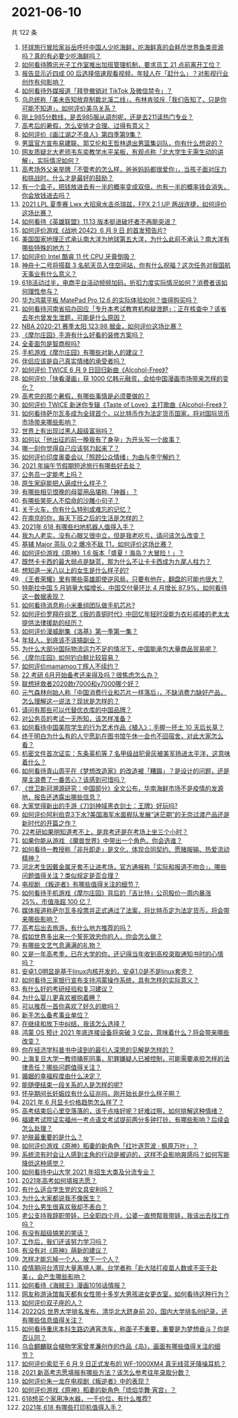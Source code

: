 # 2021-06-10

共 122 条

<!-- BEGIN -->
<!-- 最后更新时间 Thu Jun 10 2021 15:14:15 GMT+0800 (China Standard Time) -->

1. [环球旅行冒险家谷岳呼吁中国人少吃海鲜，吃海鲜真的会耗尽世界鱼类资源吗？真的有必要少吃海鲜吗？](https://www.zhihu.com/question/463886399)
2. [如何看待腾讯光子工作室推出加班管理机制，要求员工 21
   点前离开工位？](https://www.zhihu.com/question/464150896)
3. [报告显示近四成 00
   后选择倍速观看视频，年轻人在「赶什么」？对影视行业创作有何影响？](https://www.zhihu.com/question/464019954)
4. [如何看待外媒报道「拜登撤销对 TikTok 及微信禁令」？](https://www.zhihu.com/question/464157297)
5. [乌总统称「美未告知放弃制裁北溪二线」，布林肯驳斥「我们告知了，只是你可能不知道」，如何评价美乌关系？](https://www.zhihu.com/question/464060123)
6. [刚上985分数线，是去985服从调剂呢，还是去211读热门专业？](https://www.zhihu.com/question/448604507)
7. [高考后的暑假，怎么安排才合理、过得有意义？](https://www.zhihu.com/question/31284169)
8. [如何评价《画江湖之不良人》第四季第9集？](https://www.zhihu.com/question/462893407)
9. [男篮官方宣布易建联、郭艾伦和王哲林退出男篮集训队，你有什么想说的？](https://www.zhihu.com/question/464171039)
10. [网友质疑北大老师韦东奕教学水平呆板，有观点称「北大学生无需生动的讲解」，实际情况如何？](https://www.zhihu.com/question/463589084)
11. [高考场外父亲举牌「不管考的怎么样，爸爸妈妈都很爱你」，当孩子面对压力和挑战时，什么才是最好的鼓励？](https://www.zhihu.com/question/464058857)
12. [有一个盒子，把钱放进去有一半的概率变成双倍，也有一半的概率钱会消失，你会放钱进去吗？](https://www.zhihu.com/question/463236177)
13. [2021 LPL 夏季赛 Lwx 大招泉水击杀瑞兹，FPX 2:1 UP
    两战连捷，如何评价这场比赛？](https://www.zhihu.com/question/464087771)
14. [如何看待《英雄联盟》11.13 版本挺进破坏者不再能突进？](https://www.zhihu.com/question/463953447)
15. [如何评价游戏《战地 2042》6 月 9 日 的首发预告片?](https://www.zhihu.com/question/464165838)
16. [美国国家地理正式承认南大洋为地球第五大洋，为什么此前不承认？南大洋有哪些特殊的地方？](https://www.zhihu.com/question/464055142)
17. [如何评价 Intel 酷睿 11 代 CPU 牙膏倒吸？](https://www.zhihu.com/question/441892505)
18. [神舟十二号将搭载 3
    名航天员入住空间站，你有什么祝福？这次任务对我国航天事业有什么意义？](https://www.zhihu.com/question/464203408)
19. [618活动过半，电商平台活动频频加码，折扣力度实际情况如何？消费者该如何理性参与？](https://www.zhihu.com/question/464028524)
20. [华为鸿蒙平板 MatePad Pro 12.6
    的实际体验如何？值得购买吗？](https://www.zhihu.com/question/464198645)
21. [如何看待河南省招办回应「专升本考试教育机构疑泄题」：正在核查中？该省去年也曾发生泄题，可能是什么原因？](https://www.zhihu.com/question/464094074)
22. [NBA 2020-21 赛季太阳 123:98
    掘金，如何评价这场比赛？](https://www.zhihu.com/question/464205048)
23. [《摩尔庄园》手游有什么好看的装修方案吗？](https://www.zhihu.com/question/462619522)
24. [全麦面包是智商税吗?](https://www.zhihu.com/question/416804902)
25. [手机游戏《摩尔庄园》有哪些对新人的建议？](https://www.zhihu.com/question/462564990)
26. [伴侣应该是自己真实情绪的承受者吗？](https://www.zhihu.com/question/302561314)
27. [如何评价 TWICE 6 月 9
    日回归新曲《Alcohol-Free》?](https://www.zhihu.com/question/464107220)
28. [如何评价「快看漫画」获 1000
    亿韩元融资，会给中国漫画市场带来怎样的变化？](https://www.zhihu.com/question/464056519)
29. [高考完的那个暑假，有哪些事情是必须要做的？](https://www.zhihu.com/question/464055526)
30. [如何评价 TWICE 新迷你专辑《Taste of
    Love》主打歌曲《Alcohol-Free》？](https://www.zhihu.com/question/464106498)
31. [如何看待萨尔瓦多成为全球首个，以比特币作为法定货币国家，将对国际货币市场带来哪些影响？](https://www.zhihu.com/question/464147867)
32. [世界上有出现过黑人超级富翁吗？](https://www.zhihu.com/question/316418280)
33. [如何以「他出征的前一晚我有了身孕」为开头写一个故事？](https://www.zhihu.com/question/432905258)
34. [哪一刻你觉得自己应该努力起来了？](https://www.zhihu.com/question/463880646)
35. [如何评价印度奥委会以「照顾公众情绪」为由与李宁解约？](https://www.zhihu.com/question/464221165)
36. [2021 年端午节假期短途旅行有哪些好去处？](https://www.zhihu.com/question/461550823)
37. [公务员一定能考上吗？](https://www.zhihu.com/question/463166599)
38. [原生家庭能把人逼成什么样子？](https://www.zhihu.com/question/445787783)
39. [有哪些相见恨晚的母婴用品堪称「神器」？](https://www.zhihu.com/question/341355314)
40. [有哪些笑死人不偿命的沙雕小句子？](https://www.zhihu.com/question/446274242)
41. [关于火车，你有什么特别或难忘的记忆？](https://www.zhihu.com/question/463714171)
42. [在南京的你，每天下班之后的生活是怎样的？](https://www.zhihu.com/question/463893798)
43. [2021年 618 有哪些扫地机器人值得入手？](https://www.zhihu.com/question/457255349)
44. [我为人老实，没有心眼又很中立，但是我老吃亏，请问该怎么改变？](https://www.zhihu.com/question/446711038)
45. [基辅 Major 茶队 0:2 爆冷不敌
    T1，如何评价这场比赛？](https://www.zhihu.com/question/464122557)
46. [如何评价游戏《原神》1.6 版本「盛夏！海岛？大冒险！」？](https://www.zhihu.com/question/464073550)
47. [既然卡卡西的最大弱点是缺蓝，那为什么不让卡卡西成为九尾人柱力？](https://www.zhihu.com/question/459339714)
48. [想知道一米八以上的女生是什么样子的?](https://www.zhihu.com/question/433141761)
49. [《王者荣耀》里有哪些英雄即使逆风局，只要有他在，翻盘的可能也很大？](https://www.zhihu.com/question/462971541)
50. [特斯拉中国 5 月销量大幅增长，中国交付量环比 4 月增长
    87.9%，如何看待这一数据表现？](https://www.zhihu.com/question/463536427)
51. [如何看待消息称小米重组团队做手机芯片?](https://www.zhihu.com/question/464043487)
52. [如何评价罗翔在综艺《我的青铜时代》中回忆年轻时没能为衣衫褴褛的老太太提供法律援助的经历？](https://www.zhihu.com/question/464013828)
53. [如何评价漫威剧集《洛基》第一季第一集？](https://www.zhihu.com/question/464034803)
54. [年轻人，到底该不该搞副业？](https://www.zhihu.com/question/448721015)
55. [为什么大部分国际物流运力不足的情况下，中国能承包大量商品贸易呢？](https://www.zhihu.com/question/463894187)
56. [《摩尔庄园》如何钓白鲸比较容易？](https://www.zhihu.com/question/463403987)
57. [如何评价mamamoo丁辉人不续约？](https://www.zhihu.com/question/464084992)
58. [22 考研 6月开始备考还来得及吗？很焦虑怎么办？](https://www.zhihu.com/question/464058784)
59. [联想拯救者2020款r7000和y7000哪个好？](https://www.zhihu.com/question/394249932)
60. [元气森林创始人称「中国消费行业和芯片一样落后」，不缺消费力缺好产品，怎么理解这一说法？现状是怎样的？](https://www.zhihu.com/question/464022675)
61. [请问有那些可以代替优衣库的中国品牌？](https://www.zhihu.com/question/451270885)
62. [对公务员的考试一无所知，该怎样准备？](https://www.zhihu.com/question/321438898)
63. [如何看待中国美院学生的行为艺术作品《植入》：手握一抔土 10
    天后长草？](https://www.zhihu.com/question/463307719)
64. [终于明白为什么有的人宁愿趴在图书馆午休一会也不回宿舍，对此大家怎么看？](https://www.zhihu.com/question/456455985)
65. [机密文件首次证实：东条英机等 7
    名甲级战犯骨灰被美军扬进太平洋，这意味着什么？](https://www.zhihu.com/question/463707211)
66. [如何看待青山周平在《梦想改造家》的改造被「糟蹋」？是设计的问题，还是屋主浪费了一番苦心？该感到可惜吗？](https://www.zhihu.com/question/462730740)
67. [《世卫新冠溯源研究：中国部分》全文公布，华南海鲜市场不是疫情的发源地，报告还透露出哪些信息？](https://www.zhihu.com/question/464006198)
68. [大家觉得新出的手游《刀剑神域黑衣剑士：王牌》好玩吗?](https://www.zhihu.com/question/464041915)
69. [如何评价阿利伯克3下水?美国海军水面舰队发展“迷茫期”的无奈过渡产品还是新时代的开篇之作？](https://www.zhihu.com/question/463924306)
70. [22考研如果明知道考不上，是弃考还是在考场上坐三个小时？](https://www.zhihu.com/question/463857051)
71. [如果你能从游戏 《魔兽世界》中带出一个角色，你会选谁？](https://www.zhihu.com/question/462389624)
72. [如何看待一教授称「非升即走」是文化，体现合同契约、愿赌服输、热爱流动精神？](https://www.zhihu.com/question/464057866)
73. [河北考生因戴金属牙套不让进考场，官方通报称「实际和报道不吻合」，哪些问题值得关注？类似规定是否合理？](https://www.zhihu.com/question/463806366)
74. [电视剧 《叛逆者》有哪些值得关注的细节？](https://www.zhihu.com/question/463726081)
75. [如何看待手机游戏《摩尔庄园》背后的「吉比特」公司股价一周内暴涨 25%，市值涨超 100
    亿？](https://www.zhihu.com/question/463704962)
76. [媒体报道称萨尔瓦多投票并正式通过了法案，将比特币定为法定货币，将会带来哪些影响？](https://www.zhihu.com/question/463566253)
77. [高考后出去旅游，有什么地方推荐的吗？](https://www.zhihu.com/question/459482130)
78. [假如世界多出来一个誓死效忠你的人，你会怎么做？](https://www.zhihu.com/question/462848357)
79. [有哪些文艺气息满满的礼物？](https://www.zhihu.com/question/54909953)
80. [又是一年高考季，已在大学的你，还记得当年收到高校录取通知书时的心情吗？](https://www.zhihu.com/question/461328713)
81. [安卓1.0明显是基于linux内核开发的，安卓1.0是不是linux套壳？](https://www.zhihu.com/question/463995705)
82. [如何看待三家银行宣布支持鸿蒙操作系统，具有怎样的实际意义？](https://www.zhihu.com/question/463778303)
83. [有什么好的考研经验和复习建议？](https://www.zhihu.com/question/281957516)
84. [为什么婴儿更喜欢被抱着睡？](https://www.zhihu.com/question/454465321)
85. [可以推荐一首你喜欢了好久的歌吗？](https://www.zhihu.com/question/461209882)
86. [新手怎么备考事业单位？](https://www.zhihu.com/question/434514549)
87. [在继续和放下中纠结，我该怎么选择？](https://www.zhihu.com/question/463424165)
88. [鸿蒙 OS 预计 2021 年底连接设备将突破 3
    亿台，意味着什么？将会带来哪些改变？](https://www.zhihu.com/question/463834577)
89. [你在经济学科普书中读到的最引人深思的见解是怎样的？](https://www.zhihu.com/question/456001371)
90. [上海复旦大学一教师捅死同事，犯罪嫌疑人已被控制，可能需要承担怎样的法律责任？哪些问题值得关注？](https://www.zhihu.com/question/463773359)
91. [婚姻的幸福程度由什么决定？](https://www.zhihu.com/question/459300547)
92. [能随便结束一段关系的人是怎样的呢?](https://www.zhihu.com/question/463377855)
93. [怀孕期间长妊娠纹有什么征兆吗，刚开始长是什么样子啊？](https://www.zhihu.com/question/309491806)
94. [2021 年 6 月显卡价格趋势怎么样了？](https://www.zhihu.com/question/462608710)
95. [高考结束后心里空落落的，该干点啥好呢？好难过啊，如何排解这种情绪？](https://www.zhihu.com/question/463903480)
96. [福建考试院证实福州一考点语文考试提前两分多钟打铃，有哪些影响？后续会怎么处理？](https://www.zhihu.com/question/463943012)
97. [护肤最重要的是什么？](https://www.zhihu.com/question/428147299)
98. [如何评价游戏《原神》稻妻的新角色「红叶逐荒波 · 枫原万叶」？](https://www.zhihu.com/question/463721255)
99. [系统流有时会让人感到主角的行动是被迫的，这样不会影响爽感吗？如何写能降低这种感觉？](https://www.zhihu.com/question/463918537)
100. [如何看待中山大学 2021 年招生大类及分流专业？](https://www.zhihu.com/question/463925066)
101. [2021年高考如何填报志愿？](https://www.zhihu.com/question/457946106)
102. [有什么适合学生党的文具安利吗？](https://www.zhihu.com/question/368136906)
103. [为什么大家都说我不像医生？](https://www.zhihu.com/question/463550139)
104. [为什么男生很喜欢我却不表白？](https://www.zhihu.com/question/463798880)
105. [老公支持我辞职带娃，已全职四个月，公婆一直想帮我带娃，我该出去找工作吗？](https://www.zhihu.com/question/429050361)
106. [有没有超级搞笑的笑话？](https://www.zhihu.com/question/458404795)
107. [工作后，我们还该努力学习吗？](https://www.zhihu.com/question/463179609)
108. [有没有对《原神》萌新的建议？](https://www.zhihu.com/question/433204646)
109. [怎样才能忘掉一个人，放下一个人？](https://www.zhihu.com/question/431715988)
110. [疫情期间台湾现大量离境人潮，台学者称「赴大陆打疫苗人数或不亚于赴美」，会产生哪些影响？](https://www.zhihu.com/question/463915254)
111. [如何看待《海贼王》漫画1016话情报？](https://www.zhihu.com/question/464027691)
112. [网友称游泳馆每天都有女性带十多岁大男孩进女更衣室，如何看待这种行为？](https://www.zhihu.com/question/463887838)
113. [如何评价双子座的人？](https://www.zhihu.com/question/386252037)
114. [2022QS 世界大学排名发布，清华北大跻身前
     20，国内大学排名创纪录，还有哪些信息值得关注？](https://www.zhihu.com/question/463988313)
115. [如何看待重庆本科生路边通宵洗车，称面子不重要，重要是为梦想奋斗？你是否认同？](https://www.zhihu.com/question/463828183)
116. [乌合麒麟联合植物学家曾孝濂创作的作品《岛》，画面有哪些值得关注的细节？](https://www.zhihu.com/question/463946010)
117. [如何评价索尼于 6 月 9 日正式发布的 WF-1000XM4
     真无线蓝牙降噪耳机？](https://www.zhihu.com/question/463984969)
118. [2021 新高考志愿填报有哪些方法？该怎么参考往年录取分数？](https://www.zhihu.com/question/431604213)
119. [如何评价朱一龙在电视剧《叛逆者》中的表现？](https://www.zhihu.com/question/388819632)
120. [如何评价游戏《原神》稻妻的新角色「琉焰华舞·宵宫」？](https://www.zhihu.com/question/463720589)
121. [618想买个家用净水器，一千价位，有什么推荐?](https://www.zhihu.com/question/456644378)
122. [2021年 618 有哪些打印机值得入手？](https://www.zhihu.com/question/457255518)

<!-- END -->
